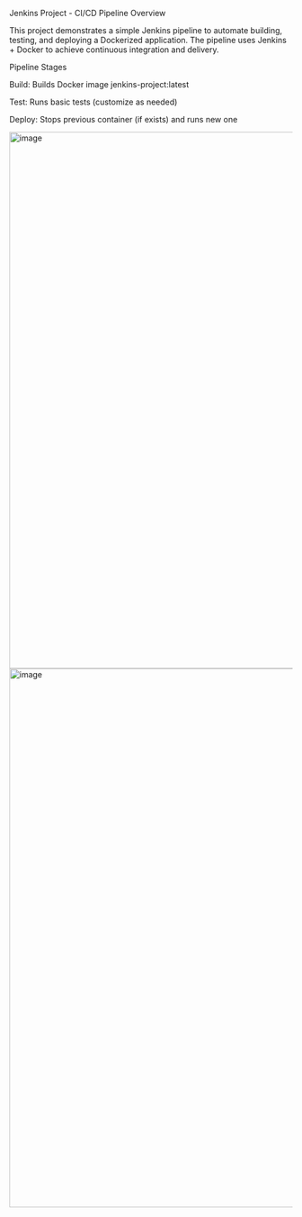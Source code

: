 Jenkins Project - CI/CD Pipeline
Overview

This project demonstrates a simple Jenkins pipeline to automate building, testing, and deploying a Dockerized application. The pipeline uses Jenkins + Docker to achieve continuous integration and delivery.

Pipeline Stages

Build: Builds Docker image jenkins-project:latest

Test: Runs basic tests (customize as needed)

Deploy: Stops previous container (if exists) and runs new one


<img width="1902" height="953" alt="image" src="https://github.com/user-attachments/assets/3b25fbfd-3d26-44e6-84c5-6f8800a02802" />


<img width="1906" height="957" alt="image" src="https://github.com/user-attachments/assets/73384449-1065-439c-84c7-87f5cfd72cb2" />

